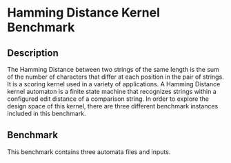 # Hamming Distance Kernel Benchmark

## Description

The Hamming Distance between two strings of the same length is the sum of the number of characters that differ at each position in the pair of strings. It is a scoring kernel used in a variety of applications. A Hamming Distance kernel automaton is a finite state machine that recognizes strings within a configured edit distance of a comparison string. In order to explore the design space of this kernel, there are three different benchmark instances included in this benchmark.

## Benchmark

This benchmark contains three automata files and inputs.